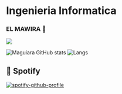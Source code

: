 # Ingenieria Informatica
### EL MAWIRA 👋
<a href="https://www.github.com/Maguiara" target="_blank" rel="noreferrer"><img
src="https://img.shields.io/github/followers/Maguiara?logo=github&style=for-the-badge&color=0891b2&labelColor=1c1917" /></a>
<br>

![Maguiara GitHub stats](https://github-readme-stats.vercel.app/api?username=Maguiara&show_icons=true&show=reviews,discussions_started,discussions_answered,prs_merged,prs_merged_percentage&rank_icon=github&theme=neon)
![Langs](https://github-readme-stats.vercel.app/api/top-langs/?username=CristopherAfonso&langs_count=20&layout=compact&theme=blue-green)



## :musical_note: Spotify
[![spotify-github-profile](https://spotify-github-profile.vercel.app/api/view?uid=u4zttqs73lkfzjukap1kr6bgs&cover_image=true&theme=natemoo-re&show_offline=true&background_color=121212&interchange=true&bar_color=53b14f&bar_color_cover=false)](https://spotify-github-profile.vercel.app/api/view?uid=u4zttqs73lkfzjukap1kr6bgs&redirect=true)
